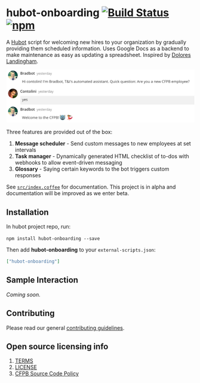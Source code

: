 # hubot-onboarding [![Build Status](https://img.shields.io/travis/cfpb/hubot-onboarding.svg?maxAge=2592000&style=flat-square)](https://travis-ci.org/cfpb/hubot-onboarding) [![npm](https://img.shields.io/npm/v/hubot-onboarding.svg?maxAge=2592000&style=flat-square)](https://www.npmjs.com/package/hubot-onboarding)

A [Hubot](https://hubot.github.com) script for welcoming new hires to your organization by gradually providing them scheduled information. Uses Google Docs as a backend to make maintenance as easy as updating a spreadsheet. Inspired by [Dolores Landingham](https://github.com/18F/dolores-landingham-bot).

![hubot-onboarding screenshot](screenshot.png)

Three features are provided out of the box:

1. **Message scheduler** - Send custom messages to new employees at set intervals
1. **Task manager** - Dynamically generated HTML checklist of to-dos with webhooks to allow event-driven messaging
1. **Glossary** - Saying certain keywords to the bot triggers custom responses

See [`src/index.coffee`](src/index.coffee) for documentation.
This project is in alpha and documentation will be improved as we enter beta.

## Installation

In hubot project repo, run:

`npm install hubot-onboarding --save`

Then add **hubot-onboarding** to your `external-scripts.json`:

```json
["hubot-onboarding"]
```

## Sample Interaction

*Coming soon.*

## Contributing

Please read our general [contributing guidelines](CONTRIBUTING.md).

## Open source licensing info
1. [TERMS](TERMS.md)
2. [LICENSE](LICENSE)
3. [CFPB Source Code Policy](https://github.com/cfpb/source-code-policy/)
